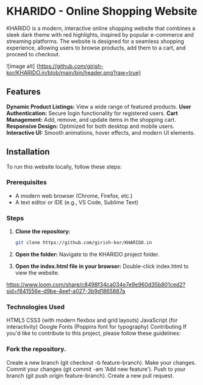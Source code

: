 # KHARIDO - Online Shopping Website

KHARIDO is a modern, interactive online shopping website that combines a sleek dark theme with red highlights, inspired by popular e-commerce and streaming platforms. The website is designed for a seamless shopping experience, allowing users to browse products, add them to a cart, and proceed to checkout.

![image alt] {https://github.com/girish-kor/KHARIDO.in/blob/main/bin/header.png?raw=true}

## Features

**Dynamic Product Listings:** View a wide range of featured products.
**User Authentication:** Secure login functionality for registered users.
**Cart Management:** Add, remove, and update items in the shopping cart.
**Responsive Design:** Optimized for both desktop and mobile users.
**Interactive UI:** Smooth animations, hover effects, and modern UI elements.

## Installation

To run this website locally, follow these steps:

### Prerequisites

- A modern web browser (Chrome, Firefox, etc.)
- A text editor or IDE (e.g., VS Code, Sublime Text)

### Steps

1. **Clone the repository:**

   ```bash
   git clone https://github.com/girish-kor/KHARIDO.in

   ```

2. **Open the folder:**
   Navigate to the KHARIDO project folder.

3. **Open the index.html file in your browser:**
   Double-click index.html to view the website.


https://www.loom.com/share/c8498f34ca034e7e9e960d35b801ced2?sid=f841556e-d9be-4eef-a027-3b9d1865887a


### Technologies Used

HTML5
CSS3 (with modern flexbox and grid layouts)
JavaScript (for interactivity)
Google Fonts (Poppins font for typography)
Contributing
If you'd like to contribute to this project, please follow these guidelines:

### Fork the repository.

Create a new branch (git checkout -b feature-branch).
Make your changes.
Commit your changes (git commit -am 'Add new feature').
Push to your branch (git push origin feature-branch).
Create a new pull request.
